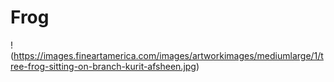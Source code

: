 # Frog
!(https://images.fineartamerica.com/images/artworkimages/mediumlarge/1/tree-frog-sitting-on-branch-kurit-afsheen.jpg)
